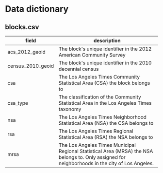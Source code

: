 # Data dictionary

## blocks.csv

| field             | description                                                                                                                                       |
|-------------------|---------------------------------------------------------------------------------------------------------------------------------------------------|
| acs_2012_geoid    | The block's unique identifier in the 2012 American Community Survey                                                                               |
| census_2010_geoid | The block's unique identifier in the 2010 decennial census                                                                                        |
| csa               | The Los Angeles Times Community Statistical Area (CSA) the block belongs to                                                                       |
| csa_type          | The classification of the Community Statistical Area in the Los Angeles Times taxonomy                                                            |
| nsa               | The Los Angeles Times Neighborhood Statistical Area (NSA) the CSA belongs to                                                                      |
| rsa               | The Los Angeles Times Regional Statistical Area (RSA) the NSA belongs to                                                                          |
| mrsa              | The Los Angeles Times Municipal Regional Statistical Area (MRSA) the NSA belongs to. Only assigned for neighborhoods in the city of Los Angeles.  |

